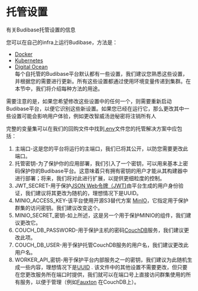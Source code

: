 # 托管设置
有关Budibase托管设置的信息

您可以在自己的infra上运行Budibase，方法是：

+ [Docker]()
+ [Kubernetes]()
+ [Digital Ocean]()  
每个自托管的Budibase平台默认都有一些设置，我们建议您熟悉这些设置，并根据您的需要进行更新。所有这些设置都通过使用环境变量传递到集群。在本节中，我们将介绍每种方法的用途。

需要注意的是，如果您希望修改这些设置中的任何一个，则需要重新启动Budibase平台，以便它识别这些新设置。如果您已经在运行它，那么更改其中一些设置可能会影响用户体验，例如更改智威汤逊秘密将注销所有人

完整的变量集可以在我们的回购文件中找到[.env](https://raw.githubusercontent.com/Budibase/budibase/develop/hosting/.env)文件您的托管解决方案中应包括：

1. 主端口-这是您的平台将运行的主端口，我们已将其公开，以防您需要更改此端口。
2. 托管密钥-为了保护你的应用部署，我们引入了一个密钥，可以用来基本上密码保护你的Budibase平台。这意味着只有拥有密钥的用户才能从其构建器中进行部署；将来，我们将对此进行扩展，以提供更细粒度的控制。
3. JWT_SECRET-用于保护[JSON Web令牌（JWT)](https://jwt.io/)由平台生成的用户身份验证，我们建议将其更改为随机的，理想情况下是UUID。
4. MINIO_ACCESS_KEY-该平台使用开源S3替代方案 [MinIO](https://min.io/)，它指定用于保护群集的访问密钥。我们建议改变这个。
5. MINIO_SECRET_密钥-如上所述，这是另一个用于保护MINIO的组件，我们建议更改它。
6. COUCH_DB_PASSWORD-用于保护主机的密码[CouchDB](https://couchdb.apache.org/)服务，我们建议更改此项。
7. COUCH_DB_USER-用于保护托管CouchDB服务的用户名，我们建议更改此用户名。
8. WORKER_API_密钥-用于保护平台内部服务之一的密钥，我们建议为此随机生成一些内容，理想情况下是[UUID](https://www.uuidgenerator.net/) .
该文件中的其他设置不需要更改，但只要在您更改服务所在端口时提供，我们就可以在端口号上直接访问群集使用的所有服务，以便于管理（例如[Fauxton](https://couchdb.apache.org/fauxton-visual-guide/index.html) 在CouchDB上）。